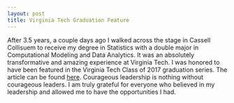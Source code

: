 ```yaml
---
layout: post
title: Virginia Tech Graduation Feature
---
```


After 3.5 years, a couple days ago I walked across the stage in Cassell Collisuem to receive my degree in Statistics with a double major in Computational Modeling and Data Analytics. It was an absolutely transformative and amazing experience at Virginia Tech. I was honored to have been featured in the Virginia Tech Class of 2017 graduation series. The article can be found [here](https://vtnews.vt.edu/articles/2017/12/121417-dsa-ginthergradprofile.html). Courageous leadership is nothing without courageous leaders. I am truly grateful for everyone who believed in my leadership and allowed me to have the opportunities I had.
